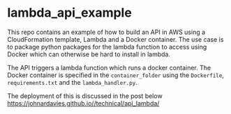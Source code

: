 # lambda_api_example

This repo contains an example of how to build an API in AWS using a CloudFormation template, Lambda and a Docker container. The use case is to package python packages for the lambda function to access using Docker which can otherwise be hard to install in lambda.

The API triggers a lambda function which runs a docker container.
The Docker container is specified in the `container_folder` using the `Dockerfile`, `requirements.txt` and the `lambda_handler.py`.

The deployment of this is discussed in the post below
https://johnardavies.github.io//technical/api_lambda/
